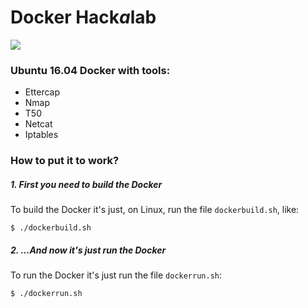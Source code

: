 # Docker Hack*a*lab

![](https://img.shields.io/badge/Version-0.0.1-blue.svg)
### Ubuntu 16.04 Docker with tools:
                
 + Ettercap
 + Nmap
 + T50
 + Netcat
 + Iptables

### How to put it to work?

##### 1. First you need to build the Docker
To build the Docker it's just, on Linux, run the file `dockerbuild.sh`, like:

`$ ./dockerbuild.sh`

##### 2. ...And now it's just run the Docker
To run the Docker it's just run the file `dockerrun.sh`: 

`$ ./dockerrun.sh`
